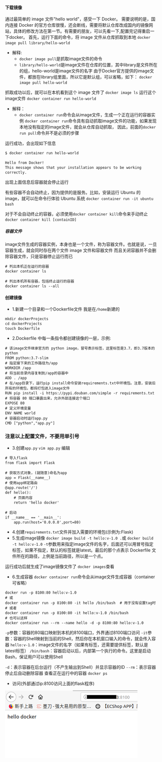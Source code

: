 
#### 下载镜像
通过最简单的 image 文件"hello world"，感受一下 Docker。
需要说明的是，国内连接 Docker 的官方仓库很慢，还会断线，需要将默认仓库改成国内的镜像网站，具体的修改方法在第一节。有需要的朋友，可以先看一下,配置完记得重启一下docker。
首先，运行下面的命令，将 image 文件从仓库抓取到本地
`docker image pull library/hello-world`
- 解释:
	- `docker image pull`是抓取image文件的命令
	- `library/hello-world`是image文件在仓库的位置，其中library是文件所在的组，hello-world是image文件的名字
由于Docker官方提供的image文件，都放在library组里面，所以它是默认组，可以省略，如下：
`docker image pull hello-world`

抓取成功以后，就可以在本机看到这个 image 文件了
`docker image ls`
运行这个image文件
`docker container run hello-world`
- 解释：
	- `docker container run`命令会从image文件，生成一个正在运行的容器实例
	  `docker container run`命令具有自动抓取image文件的功能，如果发现本地没有指定的image文件，就会从仓库自动抓取，
	  因此，前面的`docker run pull`命令并不是必须的步骤

运行成功，会出现如下信息
```
$ docker container run hello-world

Hello from Docker!
This message shows that your installation appears to be working correctly.
```
出现上面信息后容器就会停止运行

有些容器不会自动终止，因为提供的是服务。比如，安装运行 Ubuntu 的 image，就可以在命令行体验 Ubuntu 系统
`docker container run -it ubuntu bash`

对于不会自动终止的容器，必须使用`docker container kill`命令来手动终止
`docker container kill [containID]`

##### 容器文件
image文件生成的容器实例，本身也是一个文件，称为容器文件。也就是说，一旦容器生成，就会同时存在两个文件 image 文件和容器文件
而且关闭容器并不会删除容器文件，只是容器停止运行而已
```shell
# 列出本机正在运行的容器
docker container ls

# 列出本机所有容器，包括终止运行的容器
docker container ls --all
```


#### 创建镜像

- 1.新建一个目录和一个Dockerfile文件
我是在`/home`新建的
```shell
mkdir dockerProjects
cd dockerProjects
touch Dockerfile
```
- 2.Dockerfile 中每一条指令都创建镜像的一层，示例:
```shell
# 该image文件继承官方的 python image，冒号表示标签，这里标签是3.7，即3.7版本的python
FROM python:3.7-slim
# 指定接下来的工作路径为/app
WORKDIR /app
# 将当前目录内容复制到/app的容器中
ADD . /app
# 在/app目录下，运行pip install命令安装requirements.txt中环境包。注意，安装后所有的环境包，都将打包进入image文件
RUN pip install -i https://pypi.douban.com/simple -r requirements.txt
# 将容器 80 端口暴露出来，允许外部连接这个端口
EXPOSE 80
# 定义环境变量
ENV NAME world
# 容器启动时运行app.py
CMD ["python","app.py"] 
```
### 注意以上配置文件，不要用单引号
- 3.创建`app.py`
`vim app.py`
编辑
```pyhton
# 导入flask
from flask import Flask

# 获取方式对象，(就随意)命名为app
app = Flask(__name__)
# 使用app绑定路由
@app.route('/')
def hello():
    # 页面内容
    return 'hello docker'

# 启动
if __name__ == '__main__':
    app.run(host='0.0.0.0',port=80)
```
- 4.创建`requirements.txt`文件并加入需要的环境包(示例为:Flask)
- 5.生成image镜像
`docker image build -t hello:v-1.0 .`或 `docker build -t hello:v-1.0`
`-t`参数用来指定image文件的名字，后面还可以用冒号指定标签，如果不指定，默认的标签就是latest。最后的那个点表示 Dockerfile 文件所在的路径，上例是当前路径，所以是一个点。

运行成功后就生成了image镜像文件了
`docker images`查看

- 6.生成容器
`docker container run`命令会从image文件生成容器（container 可省略）
```shell
docker run -p 8100:80 hello:v-1.0
# 或
docker container run -p 8100:80 -it hello /bin/bash  # 用于没有设置tag时
# 或者
docker container run -p 8100:80 -it hello:v-1.0 /bin/bash
# 也可以这样
docker container run --rm --name hello -d -p 8100:80 hello:v-1.0
```
`-p`参数：容器的80端口映射到本机的8100端口，外界通过8100端口访问
`-it`参数：容器的Shell映射到当前的Shell，然后你在本机窗口输入的命令，就会传入容器
`hello:v-1.0`：image文件的名字（如果有标签，还需要提供标签，默认是latest标签）
`/bin/bash`：容器启动以后，内部第一个执行的命令。这里是启动Bash，保证用户可以使用Shell

`-d`：表示容器在后台运行（不产生输出到Shell）并显示容器的ID
`--rm`：表示容器停止后自动删除容器
查看正在运行中的容器
`docker ps`
- 访问(外部通过ip:8100访问上面的flask程序)

![docker2](../res/docker2.png)
